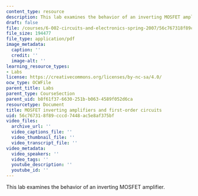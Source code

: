 ```yaml
---
content_type: resource
description: This lab examines the behavior of an inverting MOSFET amplifier.
draft: false
file: /courses/6-002-circuits-and-electronics-spring-2007/56c767318f89cccd7448ac5e8af375bf_lab2.pdf
file_size: 194477
file_type: application/pdf
image_metadata:
  caption: ''
  credit: ''
  image-alt: ''
learning_resource_types:
- Labs
license: https://creativecommons.org/licenses/by-nc-sa/4.0/
ocw_type: OCWFile
parent_title: Labs
parent_type: CourseSection
parent_uid: b8f61f37-6630-251b-b063-4589f052d6ca
resourcetype: Document
title: MOSFET inverting amplifiers and first-order circuits
uid: 56c76731-8f89-cccd-7448-ac5e8af375bf
video_files:
  archive_url: ''
  video_captions_file: ''
  video_thumbnail_file: ''
  video_transcript_file: ''
video_metadata:
  video_speakers: ''
  video_tags: ''
  youtube_description: ''
  youtube_id: ''
---
```

This lab examines the behavior of an inverting MOSFET amplifier.